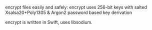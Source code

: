 encrypt files easily and safely: encrypt uses 256-bit keys with salted Xsalsa20+Poly1305 & Argon2 password based key derivation


encrypt is written in Swift, uses libsodium.
